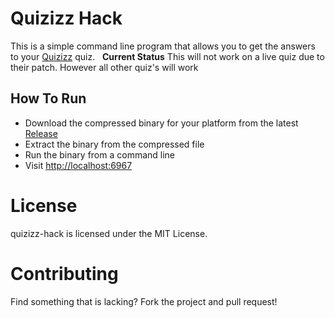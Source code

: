 # Quizizz Hack

This is a simple command line program that allows you to get the answers to your [Quizizz](https://quizizz.com) quiz.
&nbsp;&nbsp;**Current Status** This will not work on a live quiz due to their patch. However all other quiz's will work
## How To Run
- Download the compressed binary for your platform from the latest [Release](https://github.com/amitojsingh366/quizizz-hack/releases)
- Extract the binary from the compressed file
- Run the binary from a command line
- Visit [http://localhost:6967](http://localhost:6967)

# License
quizizz-hack is licensed under the MIT License.

# Contributing
Find something that is lacking? Fork the project and pull request!
